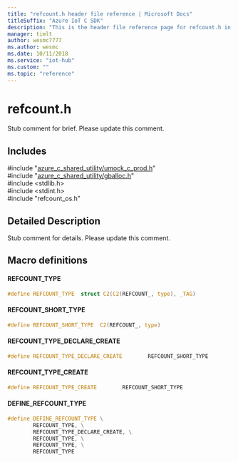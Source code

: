 ```yaml
---                             
title: "refcount.h header file reference | Microsoft Docs" 
titleSuffix: "Azure IoT C SDK"            
description: "This is the header file reference page for refcount.h in the Azure IoT C SDK. This SDK is used with the Azure IoT Hub and Azure IoT Hub Device Provisioning Service"            
manager: timlt                 
author: wesmc7777              
ms.author: wesmc               
ms.date: 10/11/2018                    
ms.service: "iot-hub"             
ms.custom: ""                
ms.topic: "reference"        
---                            
```


# refcount.h 

Stub comment for brief. Please update this comment.

## Includes

\#include "[azure_c_shared_utility/umock_c_prod.h](umock-c-prod-h.md)"  
\#include "[azure_c_shared_utility/gballoc.h](gballoc-h.md)"  
\#include <stdlib.h>  
\#include <stdint.h>  
\#include "refcount_os.h"  

## Detailed Description

Stub comment for details. Please update this comment.

## Macro definitions

#### REFCOUNT_TYPE

```C
#define REFCOUNT_TYPE  struct C2(C2(REFCOUNT_, type), _TAG) 
```

#### REFCOUNT_SHORT_TYPE

```C
#define REFCOUNT_SHORT_TYPE  C2(REFCOUNT_, type) 
```

#### REFCOUNT_TYPE_DECLARE_CREATE

```C
#define REFCOUNT_TYPE_DECLARE_CREATE        REFCOUNT_SHORT_TYPE 
```

#### REFCOUNT_TYPE_CREATE

```C
#define REFCOUNT_TYPE_CREATE        REFCOUNT_SHORT_TYPE 
```

#### DEFINE_REFCOUNT_TYPE

```C
#define DEFINE_REFCOUNT_TYPE \
        REFCOUNT_TYPE, \
        REFCOUNT_TYPE_DECLARE_CREATE, \
        REFCOUNT_TYPE, \
        REFCOUNT_TYPE, \
        REFCOUNT_TYPE 
```

